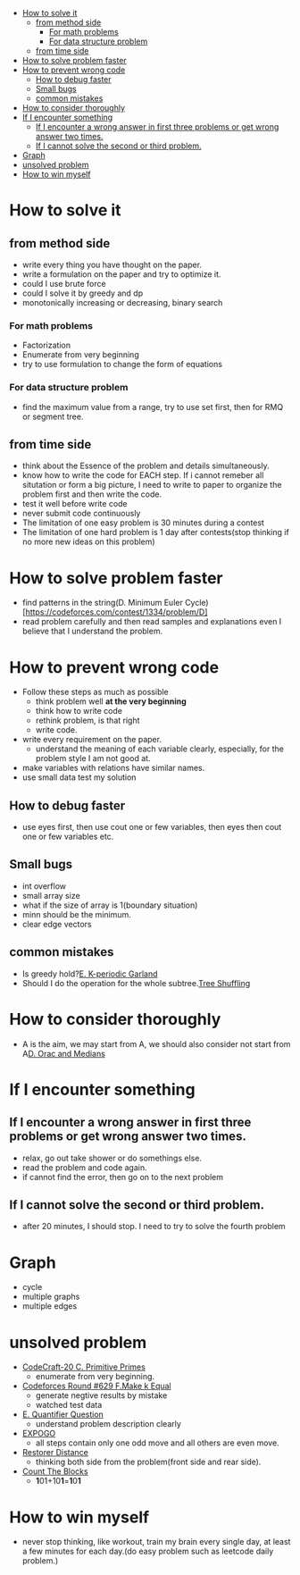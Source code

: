 - [How to solve it](#how-to-solve-it)
  * [from method side](#from-method-side)
    + [For math problems](#for-math-problems)
    + [For data structure problem](#for-data-structure-problem)
  * [from time side](#from-time-side)
- [How to solve problem faster](#how-to-solve-problem-faster)
- [How to prevent wrong code](#how-to-prevent-wrong-code)
  * [How to debug faster](#how-to-debug-faster)
  * [Small bugs](#small-bugs)
  * [common mistakes](#common-mistakes)
- [How to consider thoroughly](#how-to-consider-thoroughly)
- [If I encounter something](#if-i-encounter-something)
  * [If I encounter a wrong answer in first three problems or get wrong answer two times.](#if-i-encounter-a-wrong-answer-in-first-three-problems-or-get-wrong-answer-two-times)
  * [If I cannot solve the second or third problem.](#if-i-cannot-solve-the-second-or-third-problem)
- [Graph](#graph)
- [unsolved problem](#unsolved-problem)
- [How to win myself](#how-to-win-myself)


# How to solve it
## from method side
- write every thing you have thought on the paper.
- write a formulation on the paper and try to optimize it.
- could I use brute force
- could I solve it by greedy and dp
- monotonically increasing or decreasing, binary search

### For math problems
- Factorization
- Enumerate from very beginning
- try to use formulation to change the form of equations

### For data structure problem
- find the maximum value from a range, try to use set first, then for RMQ or segment tree.

## from time side
- think about the Essence of the problem and details simultaneously.
- know how to write the code for EACH step. If i cannot remeber all situtation or form a big picture, I need to write to paper to organize the problem first and then write the code.
- test it well before write code
- never submit code continuously
- The limitation of one easy problem is 30 minutes during a contest
- The limitation of one hard problem is 1 day after contests(stop thinking if no more new ideas on this problem)

# How to solve problem faster
- find patterns in the string(D. Minimum Euler Cycle)[https://codeforces.com/contest/1334/problem/D]
- read problem carefully and then read samples and explanations even I believe that I understand the problem.

# How to prevent wrong code
- Follow these steps as much as possible
	- think problem well **at the very beginning**
	- think how to write code
	- rethink problem, is that right
	- write code.
- write every requirement on the paper. 
	- understand the meaning of each variable clearly, especially, for the problem style I am not good at.
- make variables with relations have similar names.
- use small data test my solution

## How to debug faster
- use eyes first, then use cout one or few variables, then eyes then cout one or few variables etc.

## Small bugs
- int overflow
- small array size
- what if the size of array is 1(boundary situation)
- minn should be the minimum.
- clear edge vectors

## common mistakes
- Is greedy hold?[E. K-periodic Garland](https://codeforces.com/contest/1353/problem/E)
- Should I do the operation for the whole subtree.[Tree Shuffling](https://codeforces.com/contest/1363/problem/E)


# How to consider thoroughly
- A is the aim, we may start from A, we should also consider not start from A[D. Orac and Medians](https://codeforces.com/contest/1350/problem/D) 


# If I encounter something
## If I encounter a wrong answer in first three problems or get wrong answer two times.
- relax, go out take shower or do somethings else.
- read the problem and code again.
- if cannot find the error, then go on to the next problem

## If I cannot solve the second or third problem.
- after 20 minutes, I should stop. I need to try to solve the fourth problem 


# Graph
- cycle
- multiple graphs
- multiple edges


# unsolved problem
- [CodeCraft-20 C. Primitive Primes](https://codeforces.com/contest/1316/problem/C)
	- enumerate from very beginning. 
- [Codeforces Round #629 F.Make k Equal](https://codeforces.com/contest/1328/problem/F) 
	- generate negtive results by mistake
	- watched test data
- [E. Quantifier Question](https://codeforces.com/contest/1345/problem/E)
	- understand problem description clearly
- [EXPOGO](https://codingcompetitions.withgoogle.com/codejam/round/000000000019fef2/00000000002d5b62)
	- all steps contain only one odd move and all others are even move.
- [Restorer Distance](https://codeforces.com/contest/1355/problem/E)
	- thinking both side from the problem(front side and rear side).
- [Count The Blocks](https://codeforces.com/contest/1327/problem/E)
	- **1**01+10**1**=**1**0**1**

# How to win myself
- never stop thinking, like workout, train my brain every single day, at least a few minutes for each day.(do easy problem such as leetcode daily problem.)


